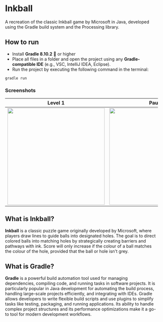 # Inkball
A recreation of the classic Inkball game by Microsoft in Java, developed using the Gradle build system and the Processing library.

## How to run
* Install **Gradle 8.10.2** 🐘 or higher
* Place all files in a folder and open the project using any **Gradle-compatible IDE** (e.g., VSC, IntelliJ IDEA, Eclipse).
* Run the project by executing the following command in the terminal:
```
gradle run
```

### Screenshots
Level 1 | Paused | Level Won
:-:|:-:|:-:
<img src="https://github.com/user-attachments/assets/c5856684-4db4-46ac-864a-149ddae47e9e" width="320"/> | <img src="https://github.com/user-attachments/assets/adafa839-7eeb-462c-903c-36be8ee342ea" width="320"/> | <img src="https://github.com/user-attachments/assets/e809a6fd-892a-41c9-bdfb-87a3d9139d09" width="320"/>

## What is Inkball?
**Inkball** is a classic puzzle game originally developed by Microsoft, where players draw lines to guide balls into designated holes.
The goal is to direct colored balls into matching holes by strategically creating barriers and pathways with ink. Score will only increase if the colour of a ball matches the colour of the hole, provided that the ball or hole isn't grey.

## What is Gradle?
**Gradle** is a powerful build automation tool used for managing dependencies, compiling code, and running tasks in software projects. It is particularly popular in Java development for automating the build process, handling large-scale projects efficiently, and integrating with IDEs. Gradle allows developers to write flexible build scripts and use plugins to simplify tasks like testing, packaging, and running applications. Its ability to handle complex project structures and its performance optimizations make it a go-to tool for modern development workflows.
